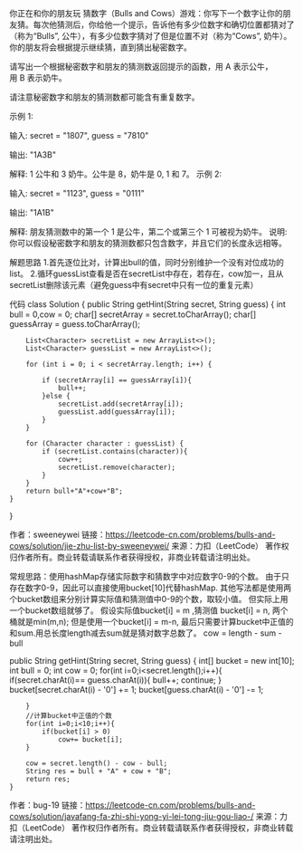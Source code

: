 你正在和你的朋友玩 猜数字（Bulls and Cows）游戏：你写下一个数字让你的朋友猜。每次他猜测后，你给他一个提示，告诉他有多少位数字和确切位置都猜对了（称为“Bulls”, 公牛），有多少位数字猜对了但是位置不对（称为“Cows”, 奶牛）。你的朋友将会根据提示继续猜，直到猜出秘密数字。

请写出一个根据秘密数字和朋友的猜测数返回提示的函数，用 A 表示公牛，用 B 表示奶牛。

请注意秘密数字和朋友的猜测数都可能含有重复数字。

示例 1:

输入: secret = "1807", guess = "7810"

输出: "1A3B"

解释: 1 公牛和 3 奶牛。公牛是 8，奶牛是 0, 1 和 7。
示例 2:

输入: secret = "1123", guess = "0111"

输出: "1A1B"

解释: 朋友猜测数中的第一个 1 是公牛，第二个或第三个 1 可被视为奶牛。
说明: 你可以假设秘密数字和朋友的猜测数都只包含数字，并且它们的长度永远相等。


解题思路
1.首先逐位比对，计算出bull的值，同时分别维护一个没有对位成功的list。
2.循环guessList查看是否在secretList中存在，若存在，cow加一，且从secretList删除该元素（避免guess中有secret中只有一位的重复元素）

代码
class Solution {
    public String getHint(String secret, String guess) {
        int bull = 0,cow = 0;
        char[] secretArray = secret.toCharArray();
        char[] guessArray = guess.toCharArray();

        List<Character> secretList = new ArrayList<>();
        List<Character> guessList = new ArrayList<>();

        for (int i = 0; i < secretArray.length; i++) {

            if (secretArray[i] == guessArray[i]){
                bull++;
            }else {
                secretList.add(secretArray[i]);
                guessList.add(guessArray[i]);
            }
        }

        for (Character character : guessList) {
            if (secretList.contains(character)){
                cow++;
                secretList.remove(character);
            }
        }
        return bull+"A"+cow+"B";
    }
}

作者：sweeneywei
链接：https://leetcode-cn.com/problems/bulls-and-cows/solution/jie-zhu-list-by-sweeneywei/
来源：力扣（LeetCode）
著作权归作者所有。商业转载请联系作者获得授权，非商业转载请注明出处。


常规思路：使用hashMap存储实际数字和猜数字中对应数字0-9的个数。
由于只存在数字0-9，因此可以直接使用bucket[10]代替hashMap.
其他写法都是使用两个bucket数组来分别计算实际值和猜测值中0-9的个数，取较小值。
但实际上用一个bucket数组就够了。
假设实际值bucket[i] = m ,猜测值 bucket[i] = n, 两个桶就是min(m,n);
但是使用一个bucket[i] = m-n, 最后只需要计算bucket中正值的和sum.用总长度length减去sum就是猜对数字总数了。
cow = length - sum - bull

public String getHint(String secret, String guess) {
        int[] bucket = new int[10];
        int bull = 0;
        int cow = 0;
        for(int i=0;i<secret.length();i++){
            if(secret.charAt(i)== guess.charAt(i)){
                bull++;
                continue;
            }
            bucket[secret.charAt(i) - '0'] += 1;
            bucket[guess.charAt(i) - '0'] -= 1;

        }
        //计算bucket中正值的个数
        for(int i=0;i<10;i++){
            if(bucket[i] > 0)
                cow+= bucket[i];
        }
        
        cow = secret.length() - cow - bull;
        String res = bull + "A" + cow + "B";
        return res;
    }

作者：bug-19
链接：https://leetcode-cn.com/problems/bulls-and-cows/solution/javafang-fa-zhi-shi-yong-yi-lei-tong-jiu-gou-liao-/
来源：力扣（LeetCode）
著作权归作者所有。商业转载请联系作者获得授权，非商业转载请注明出处。
